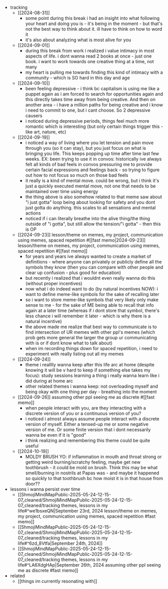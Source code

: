   * tracking
    * [[2024-08-31]]
      * some point during this break i had an insight into what following your heart and doing you is - it's being in the moment - but that's not the best way to think about it. ill have to think on how to word it
      * it's also about analyzing what is most alive for you
    * [[2024-09-01]]
      * during this break from work i realized i value intimacy in most aspects of life. i dont wanna read 2 books at once - just one book. i want to work towards one creative thing at a time, not many
      * my heart is pulling me towards finding this kind of intimacy with a community - which is SO hard in this day and age
    * [[2024-09-10]]
      * been feeling depressive - i think bc capitalism is using me like a puppet again as i am forced to search for opportunities again and this directly takes time away from being creative. And then on another area - i have a million paths for being creative and i know i need to commit to one, but i cant choose. So 2 depressive causers
      * i noticed during depressive periods, things feel much more romantic which is interesting (but only certain things trigger this - like art, nature, etc)
    * [[2024-09-19]]
      * i noticed a way of living where you let tension and pain move through you (so it can stay), but you just focus on what is bringing you life. This keeps popping up time after time last few weeks. EX: been trying to use it in convos: historically ive always felt all kinds of bad feels in convos pressuring me to provide certain facial expressions and feelings back - so trying to figure out how to not focus so much on those bad feels
      * it really is a kind of mental move. could be wrong, but i think it's just a quickly executed mental move, not one that needs to be maintained over time using energy
      * the thing above is also somehow related to that meme saw about "i just gotta" loop being about looking for safety and you dont just gotta do anything. this scales to all sensations and mental actions
      * noticed if i can literally breathe into the alive thing/the thing outside of "i gotta", but still allow the tension/"i gotta" - then this is OP
    * [[2024-09-23]] lesson/theme on memes, my project, communication using memes, spaced repetition #[[fast memo|2024-09-23]] lesson/theme on memes, my project, communication using memes, spaced repetition #[[fast memo]]
      * for years and years ive always wanted to create a market of definitions - where anyone can privately or publicly define all the symbols they know (then you can compare with other people and clear up confusion - plus good for education)
      * but recently i realized that i wouldnt even really wanna do this (without proper incentives)
      * now what i do indeed want to do (by natural incentives NOW): i want to define meme-like symbols for the sake of recalling later
      * so i want to store meme-like symbols that very likely only make sense to me - for the sake of ME being able to recall that info again at a later time (whereas if i dont store that symbol, there's less chance i will remember it later - which is why there is a natural incentive)
      * the above made me realize that best way to communicate is to find intersection of UR memes with other ppl's memes (which prob gets more general the larger the group ur communicating with is or if dont know what to talk about)
      * when im recording things down for spaced repetition, i need to experiment with really listing out all my memes
    * [[2024-09-24]]
      * theme i realllly wanna keep after this life arc at home (despite knowing it will be v hard to keep if something else takes my focus): study sessions learning a thing i really wanna learn like i did during at home arc
      * other related themes i wanna keep: not overloading myself and being okay with one thing per day - breathing into the moment
    * [[2024-09-26]] assuming other ppl seeing me as discrete #[[fast memo]]
      * when people interact with you, are they interacting with a discrete version of you or a continuous version of you?
      * i noticed i almost always assume people interact with a discrete version of myself. Either a tensed-up me or some negative version of me. Or some finite version that i dont necessarily wanna be even if it is "good"
      * i think realizing and remembering this theme could be quite useful
    * [[2024-10-19]]
      * MOLDY BRUSH YO: if inflammation in mouth and throat strong or getting weird burning/scratchy feeling, maybe get new toothbrush - it could be mold on brush. Think this may be what smell/burning in nostrils at Papas was - and maybe it happened so quickly to that toothbrush bc how moist it is in that house from door??
  * lessons i wanna persist over time
    * [[ShmojiMindMapPublic-2025-05-24-12-15-07_cleaned/ShmojiMindMapPublic-2025-05-24-12-15-07_cleaned/tracking themes, lessons in my life#^we1bsxeQN|September 23rd, 2024 lesson/theme on memes, my project, communication using memes, spaced repetition #fast memo]]
    * [[ShmojiMindMapPublic-2025-05-24-12-15-07_cleaned/ShmojiMindMapPublic-2025-05-24-12-15-07_cleaned/tracking themes, lessons in my life#^6zd_8Vtfa|September 24th, 2024]]
    * [[ShmojiMindMapPublic-2025-05-24-12-15-07_cleaned/ShmojiMindMapPublic-2025-05-24-12-15-07_cleaned/tracking themes, lessons in my life#^LA6XdgHAp|September 26th, 2024 assuming other ppl seeing me as discrete #fast memo]]
  * related
    * [[things im currently resonating with]]